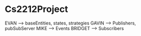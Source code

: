 # Cs2212Project

EVAN    --> baseEntities, states, strategies
GAVIN   --> Publishers, pubSubServer
MIKE    --> Events
BRIDGET --> Subscribers
